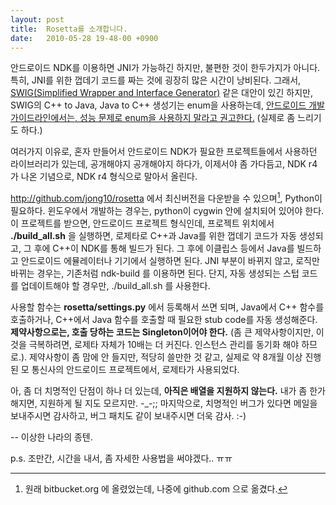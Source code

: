 ```yaml
---
layout: post
title:  Rosetta를 소개합니다.
date:   2010-05-28 19-48-00 +0900
---
```


안드로이드 NDK를 이용하면 JNI가 가능하긴 하지만, 불편한 것이 한두가지가 아니다. 특히, JNI를 위한 껍데기 코드를 짜는 것에 굉장히 많은 시간이 낭비된다. 그래서, [SWIG(Simplified Wrapper and Interface Generator)][swig] 같은 대안이 있긴 하지만, SWIG의 C++ to Java, Java to C++ 생성기는 enum을 사용하는데, [안드로이드 개발 가이드라인에서는, 성능 문제로 enum을 사용하지 말라고 권고한다.][avoid-enums] (실제로 좀 느리기도 하다.)

여러가지 이유로, 혼자 만들어서 안드로이드 NDK가 필요한 프로젝트들에서 사용하던 라이브러리가 있는데, 공개해야지 공개해야지 하다가, 이제서야 좀 가다듬고, NDK r4 가 나온 기념으로, NDK r4 형식으로 말아서 올린다.

http://github.com/jong10/rosetta 에서 최신버전을 다운받을 수 있으며[^1], Python이 필요하다. 윈도우에서 개발하는 경우는, python이 cygwin 안에 설치되어 있어야 한다. 이 프로젝트를 받으면, 안드로이드 프로젝트 형식인데, 프로젝트 위치에서 **./build_all.sh** 을 실행하면, 로제타로 C++과 Java를 위한 껍데기 코드가 자동 생성되고, 그 후에 C++이 NDK를 통해 빌드가 된다. 그 후에 이클립스 등에서 Java를 빌드하고 안드로이드 에뮬레이터나 기기에서 실행하면 된다. JNI 부분이 바뀌지 않고, 로직만 바뀌는 경우는, 기존처럼 ndk-build 를 이용하면 된다. 단지, 자동 생성되는 스텁 코드를 업데이트해야 할 경우만, ./build_all.sh 를 사용한다.

사용할 함수는 **rosetta/settings.py** 에서 등록해서 쓰면 되며, Java에서 C++ 함수를 호출하거나, C++에서 Java 함수를 호출할 때 필요한 stub code를 자동 생성해준다. **제약사항으로는, 호출 당하는 코드는 Singleton이어야 한다.** (좀 큰 제약사항이지만, 이것을 극복하려면, 로제타 자체가 10배는 더 커진다. 인스턴스 관리를 동기화 해야 하므로.). 제약사항이 좀 맘에 안 들지만, 적당히 쓸만한 것 같고, 실제로 약 8개월 이상 진행된 모 통신사의 안드로이드 프로젝트에서, 로제타가 사용되었다.

아, 좀 더 치명적인 단점이 하나 더 있는데, **아직은 배열을 지원하지 않는다.** 내가 좀 한가해지면, 지원하게 될 지도 모르지만. -_-;; 마지막으로, 치명적인 버그가 있다면 메일을 보내주시면 감사하고, 버그 패치도 같이 보내주시면 더욱 감사. :-)

-- 이상한 나라의 종텐.

p.s. 조만간, 시간을 내서, 좀 자세한 사용법을 써야겠다.. ㅠㅠ

[swig]: http://www.swig.org/
[avoid-enums]: http://developer.android.com/guide/practices/design/performance.html#avoid_enums
[^1]: 원래 bitbucket.org 에 올렸었는데, 나중에 github.com 으로 옮겼다.
